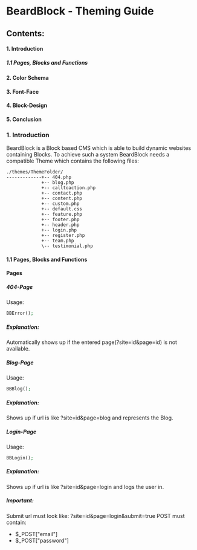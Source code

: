 BeardBlock - Theming Guide
=================

## Contents:

#### 1. Introduction
##### 1.1 Pages, Blocks and Functions
#### 2. Color Schema
#### 3. Font-Face
#### 4. Block-Design
#### 5. Conclusion

### 1. Introduction

BeardBlock is a Block based CMS which is able to build dynamic websites containing Blocks.
To achieve such a system BeardBlock needs a compatible Theme which contains the following
files:
```
./themes/ThemeFolder/
-------------+-- 404.php
             +-- blog.php
             +-- calltoaction.php
             +-- contact.php
             +-- content.php
             +-- custom.php
             +-- default.css
             +-- feature.php
             +-- footer.php
             +-- header.php
             +-- login.php
             +-- register.php
             +-- team.php
             \-- testimonial.php
```

#### 1.1 Pages, Blocks and Functions
#### Pages
##### 404-Page

Usage:
```php
BBError();
```

##### Explanation:
Automatically shows up if the entered page(?site=id&page=id) is not available.

##### Blog-Page

Usage:
```php
BBBlog();
```

##### Explanation:
Shows up if url is like ?site=id&page=blog and represents the Blog.

##### Login-Page

Usage:
```php
BBLogin();
```

##### Explanation:
Shows up if url is like ?site=id&page=login and logs the user in.

##### Important:
Submit url must look like: ?site=id&page=login&submit=true
POST must contain: 
* $_POST["email"]
* $_POST["password"]
